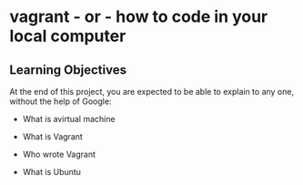 # vagrant - or - how to code in your local computer

## Learning Objectives

At the end of this project, you are expected to be able to explain to any one, without the help of Google:

* What is avirtual machine

* What is Vagrant

* Who wrote Vagrant

* What is Ubuntu
